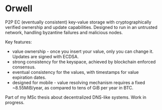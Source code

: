 Orwell
======

P2P EC (eventually consistent) key-value storage with cryptographically verified ownership and update capabilities. Designed to run in an untrusted network, handling byzantine failures and malicious nodes.

Key features:
* value ownership - once you insert your value, only you can change it. Updates are signed with ECDSA.
* strong consistency for the keyspace, achieved by blockchain enforced consensus.
* eventual consistency for the values, with timestamps for value expiration dates.
* designed for mobile - value resolving mechanism requires a fixed ~8.55MiB/year, as compared to tens of GiB per year in BTC.  

Part of my MSc thesis about decentralized DNS-like systems. Work in progress.